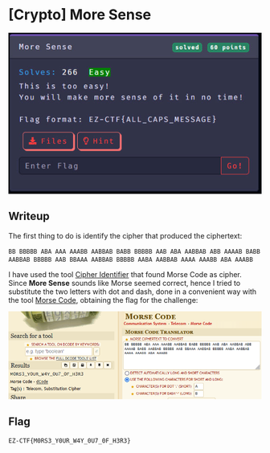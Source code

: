 # [Crypto] More Sense

<p align="center"><img src="https://github.com/greedpanda/ez-ctf-2022/blob/main/assets/challenge-cards/More-sense.jpg"/></p>

## Writeup

The first thing to do is identify the cipher that produced the ciphertext:

    BB BBBBB ABA AAA AAABB AABBAB BABB BBBBB AAB ABA AABBAB ABB AAAAB BABB AABBAB BBBBB AAB BBAAA AABBAB BBBBB AABA AABBAB AAAA AAABB ABA AAABB 

I have used the tool [Cipher Identifier](https://www.dcode.fr/cipher-identifier) that found Morse Code as cipher. Since **More Sense** sounds like Morse seemed correct, hence I tried to substitute the two letters with dot and dash, done in a convenient way with the tool [Morse Code](https://www.dcode.fr/morse-code), obtaining the flag for the challenge:

<p align="center"><img src="https://github.com/greedpanda/ez-ctf-2022/blob/main/assets/Morse-flag.png"/></p>

## Flag

    EZ-CTF{M0RS3_Y0UR_W4Y_0U7_0F_H3R3}
